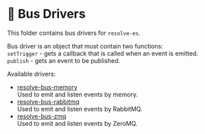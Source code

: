 # **:bus: Bus Drivers**
This folder contains bus drivers for `resolve-es`.

Bus driver is an object that must contain two functions:  
`setTrigger` - gets a callback that is called when an event is emitted.  
`publish` - gets an event to be published.

Available drivers: 
* [resolve-bus-memory](https://github.com/reimagined/resolve/tree/master/packages/bus-drivers/resolve-bus-memory)  
	Used to emit and listen events by memory.
* [resolve-bus-rabbitmq](https://github.com/reimagined/resolve/tree/master/packages/bus-drivers/resolve-bus-rabbitmq)  
	Used to emit and listen events by RabbitMQ.
* [resolve-bus-zmq](https://github.com/reimagined/resolve/tree/master/packages/bus-drivers/resolve-bus-zmq)  
	Used to emit and listen events by ZeroMQ.
